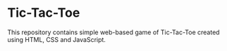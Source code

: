 # Tic-Tac-Toe
This repository contains simple web-based game of Tic-Tac-Toe created using HTML, CSS and JavaScript. 
